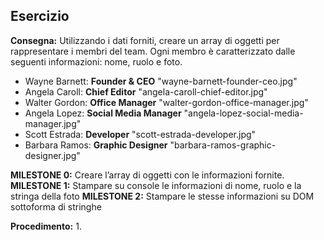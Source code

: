 ## Esercizio

**Consegna:**
Utilizzando i dati forniti, creare un array di oggetti per rappresentare i membri del team.
Ogni membro è caratterizzato dalle seguenti informazioni: nome, ruolo e foto.

- Wayne Barnett: **Founder & CEO**	        "wayne-barnett-founder-ceo.jpg"
- Angela Caroll:	**Chief Editor**	        "angela-caroll-chief-editor.jpg"
- Walter Gordon:	**Office Manager**	        "walter-gordon-office-manager.jpg"
- Angela Lopez:	**Social Media Manager**	"angela-lopez-social-media-manager.jpg"
- Scott Estrada:	**Developer** "scott-estrada-developer.jpg"
- Barbara Ramos:	**Graphic Designer**	    "barbara-ramos-graphic-designer.jpg"

**MILESTONE 0:**
Creare l’array di oggetti con le informazioni fornite.
**MILESTONE 1:**
Stampare su console le informazioni di nome, ruolo e la stringa della foto
**MILESTONE 2:**
Stampare le stesse informazioni su DOM sottoforma di stringhe

**Procedimento:**
1. 